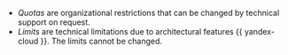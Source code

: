 - _Quotas_ are organizational restrictions that can be changed by technical support on request.
- _Limits_ are technical limitations due to architectural features {{ yandex-cloud }}. The limits cannot be changed.

